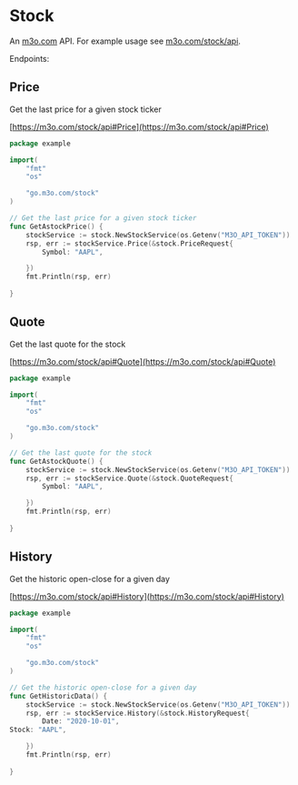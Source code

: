 # Stock

An [m3o.com](https://m3o.com) API. For example usage see [m3o.com/stock/api](https://m3o.com/stock/api).

Endpoints:

## Price

Get the last price for a given stock ticker


[https://m3o.com/stock/api#Price](https://m3o.com/stock/api#Price)

```go
package example

import(
	"fmt"
	"os"

	"go.m3o.com/stock"
)

// Get the last price for a given stock ticker
func GetAstockPrice() {
	stockService := stock.NewStockService(os.Getenv("M3O_API_TOKEN"))
	rsp, err := stockService.Price(&stock.PriceRequest{
		Symbol: "AAPL",

	})
	fmt.Println(rsp, err)
	
}
```
## Quote

Get the last quote for the stock


[https://m3o.com/stock/api#Quote](https://m3o.com/stock/api#Quote)

```go
package example

import(
	"fmt"
	"os"

	"go.m3o.com/stock"
)

// Get the last quote for the stock
func GetAstockQuote() {
	stockService := stock.NewStockService(os.Getenv("M3O_API_TOKEN"))
	rsp, err := stockService.Quote(&stock.QuoteRequest{
		Symbol: "AAPL",

	})
	fmt.Println(rsp, err)
	
}
```
## History

Get the historic open-close for a given day


[https://m3o.com/stock/api#History](https://m3o.com/stock/api#History)

```go
package example

import(
	"fmt"
	"os"

	"go.m3o.com/stock"
)

// Get the historic open-close for a given day
func GetHistoricData() {
	stockService := stock.NewStockService(os.Getenv("M3O_API_TOKEN"))
	rsp, err := stockService.History(&stock.HistoryRequest{
		Date: "2020-10-01",
Stock: "AAPL",

	})
	fmt.Println(rsp, err)
	
}
```
